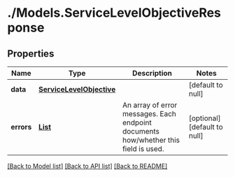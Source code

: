 # ./Models.ServiceLevelObjectiveResponse
## Properties

Name | Type | Description | Notes
------------ | ------------- | ------------- | -------------
**data** | [**ServiceLevelObjective**][1] |  | [default to null]
**errors** | [**List**][2] | An array of error messages. Each endpoint documents how/whether this field is used. | [optional] [default to null]

[[Back to Model list]][3] [[Back to API list]][4] [[Back to README]][5]

[1]: ServiceLevelObjective.md
[2]: string.md
[3]: ../README.md#documentation-for-models
[4]: ../README.md#documentation-for-api-endpoints
[5]: ../README.md
